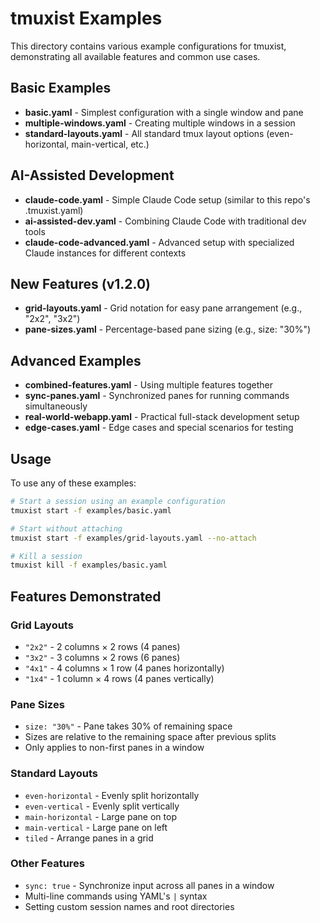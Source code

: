 # tmuxist Examples

This directory contains various example configurations for tmuxist, demonstrating all available features and common use cases.

## Basic Examples

- **basic.yaml** - Simplest configuration with a single window and pane
- **multiple-windows.yaml** - Creating multiple windows in a session
- **standard-layouts.yaml** - All standard tmux layout options (even-horizontal, main-vertical, etc.)

## AI-Assisted Development

- **claude-code.yaml** - Simple Claude Code setup (similar to this repo's .tmuxist.yaml)
- **ai-assisted-dev.yaml** - Combining Claude Code with traditional dev tools
- **claude-code-advanced.yaml** - Advanced setup with specialized Claude instances for different contexts

## New Features (v1.2.0)

- **grid-layouts.yaml** - Grid notation for easy pane arrangement (e.g., "2x2", "3x2")
- **pane-sizes.yaml** - Percentage-based pane sizing (e.g., size: "30%")

## Advanced Examples

- **combined-features.yaml** - Using multiple features together
- **sync-panes.yaml** - Synchronized panes for running commands simultaneously
- **real-world-webapp.yaml** - Practical full-stack development setup
- **edge-cases.yaml** - Edge cases and special scenarios for testing

## Usage

To use any of these examples:

```bash
# Start a session using an example configuration
tmuxist start -f examples/basic.yaml

# Start without attaching
tmuxist start -f examples/grid-layouts.yaml --no-attach

# Kill a session
tmuxist kill -f examples/basic.yaml
```

## Features Demonstrated

### Grid Layouts
- `"2x2"` - 2 columns × 2 rows (4 panes)
- `"3x2"` - 3 columns × 2 rows (6 panes)
- `"4x1"` - 4 columns × 1 row (4 panes horizontally)
- `"1x4"` - 1 column × 4 rows (4 panes vertically)

### Pane Sizes
- `size: "30%"` - Pane takes 30% of remaining space
- Sizes are relative to the remaining space after previous splits
- Only applies to non-first panes in a window

### Standard Layouts
- `even-horizontal` - Evenly split horizontally
- `even-vertical` - Evenly split vertically
- `main-horizontal` - Large pane on top
- `main-vertical` - Large pane on left
- `tiled` - Arrange panes in a grid

### Other Features
- `sync: true` - Synchronize input across all panes in a window
- Multi-line commands using YAML's `|` syntax
- Setting custom session names and root directories